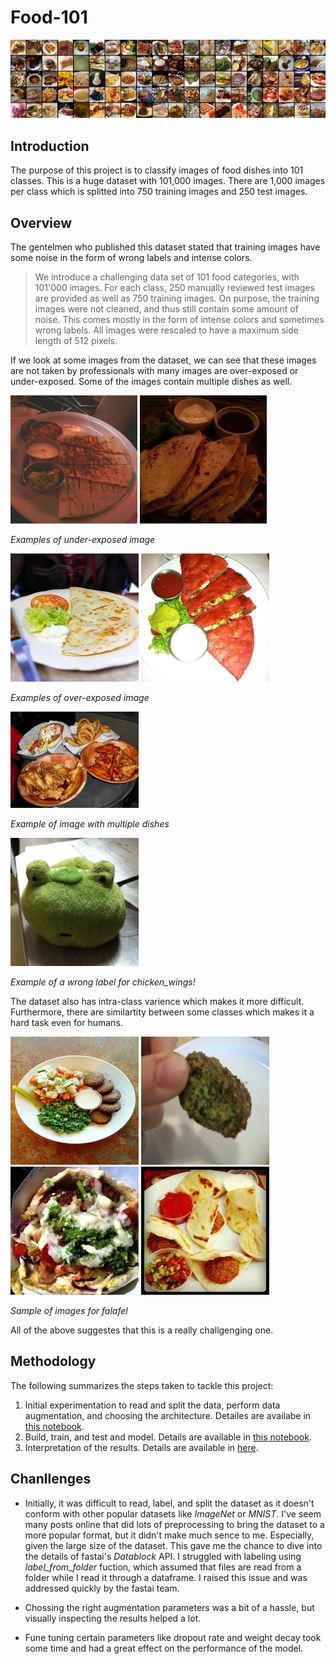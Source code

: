 # Food-101

![](data/food-101.jpg "https://www.vision.ee.ethz.ch/datasets_extra/food-101/")

## Introduction

The purpose of this project is to classify images of food dishes into 101 classes. This is a huge dataset with 101,000 images. There are 1,000 images per class which is splitted into 750 training images and 250 test images.

## Overview 
The gentelmen who published this dataset stated that training images have some noise in the form of wrong labels and intense colors.

> We introduce a challenging data set of 101 food categories, with 101'000 images. For each class, 250 manually reviewed test images are provided as well as 750 training images. On purpose, the training images were not cleaned, and thus still contain some amount of noise. This comes mostly in the form of intense colors and sometimes wrong labels. All images were rescaled to have a maximum side length of 512 pixels.

If we look at some images from the dataset, we can see that these images are not taken by professionals with many images are over-exposed or under-exposed. Some of the images contain multiple dishes as well. 

![](data/2889465.jpg) ![](data/1826455.jpg)

*Examples of under-exposed image*

![](data/412571.jpg) ![](data/3527595.jpg) 

*Examples of over-exposed image*

![](data/828660.jpg)

*Example of image with multiple dishes*

![](data/477991.jpg)

*Example of a wrong label for _chicken_wings_!*


The dataset also has intra-class varience which makes it more difficult. Furthermore, there are similartity between some classes which makes it a hard task even for humans. 

![](data/f1.jpg) ![](data/f2.jpg) ![](data/f3.jpg) ![](data/f4.jpg) 

*Sample of images for _falafel_*

All of the above suggestes that this is a really challgenging one.

## Methodology

The following summarizes the steps taken to tackle this project:
1. Initial experimentation to read and split the data, perform data augmentation, and choosing the architecture. Detailes are availabe in [this notebook]().
2. Build, train, and test and model. Details are available in [this notebook]().
3. Interpretation of the results. Details are available in [here]().

## Chanllenges

* Initially, it was difficult to read, label, and split the dataset as it doesn't conform with other popular datasets like _ImageNet_ or _MNIST_. I've seem many posts online that did lots of preprocessing to bring the dataset to a more popular format, but it didn't make much sence to me. Especially, given the large size of the dataset. This gave me the chance to dive into the details of fastai's *Datablock* API. I struggled with labeling using *label_from_folder* fuction, which assumed that files are read from a folder while I read it through a dataframe. I raised this issue and was addressed quickly by the fastai team. 

* Chossing the right augmentation parameters was a bit of a hassle, but visually inspecting the results helped a lot. 

* Fune tuning certain parameters like dropout rate and weight decay took some time and had a great effect on the performance of the model.


